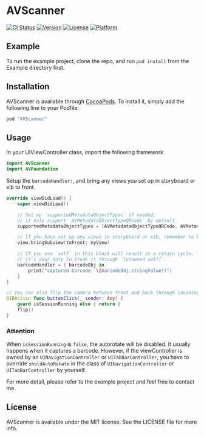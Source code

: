 # AVScanner

[![CI Status](http://img.shields.io/travis/mrfour/AVScanner.svg?style=flat)](https://travis-ci.org/mrfour/AVScanner)
[![Version](https://img.shields.io/cocoapods/v/AVScanner.svg?style=flat)](http://cocoapods.org/pods/AVScanner)
[![License](https://img.shields.io/cocoapods/l/AVScanner.svg?style=flat)](http://cocoapods.org/pods/AVScanner)
[![Platform](https://img.shields.io/cocoapods/p/AVScanner.svg?style=flat)](http://cocoapods.org/pods/AVScanner)

## Example

To run the example project, clone the repo, and run `pod install` from the Example directory first.

## Installation

AVScanner is available through [CocoaPods](http://cocoapods.org). To install
it, simply add the following line to your Podfile:

```ruby
pod "AVScanner"
```

## Usage

In your UIViewController class, import the following framework

``` swift
import AVScanner
import AVFoundation
```

Setup the `barcodeHandler:`, and bring any views you set up in storyboard or xib to front.

``` swift 
override viewDidLoad() {
    super.viewDidLoad()

    // Set up `supportedMetadataObjectTypes` if needed, 
    // it only support `AVMetadataObjectTypeQRCode` by default.
    supportedMetadataObjectTypes = [AVMetadataObjectTypeQRCode, AVMetadataObjectTypePDF417Code]

    // If you have set up any views in storyboard or xib, remember to bring them to front.
    view.bringSubview(toFront: myView)

    // If you use `self` in this block will result in a retain cycle, 
    // it's your duty to break it through `[unowned self]`.
    barcodeHandler = { barcodeObj in
        print("captured barcode: \(barcodeObj.stringValue!)")
    }
}

// You can also flip the camera between front and back through invoking `flip()`
@IBAction func buttonClick(_ sender: Any) {
    guard isSessionRunning else { return }
    flip()
}
```

### Attention

When `isSessionRunning` is `false`, the autorotate will be disabled. It usually happens when it captures a barcode. However, if the viewController is owned by an `UINavigationController` or `UITabBarController`, you have to override `sholdAutoRotate` in the class of `UINavigationController` or `UITabBarController` by yourself.

For more detail, please refer to the exemple project and feel free to contact me.

## License

AVScanner is available under the MIT license. See the LICENSE file for more info.
